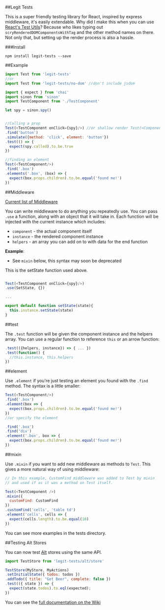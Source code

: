 ##Legit Tests

This is a super friendly testing library for React, inspired by express middleware, it's easily extendable. Why did I make this when you can use [React's Test Utils](https://facebook.github.io/react/docs/test-utils.html)? Because who likes typing out `scryRenderedDOMComponentsWithTag` and the other method names on there. Not only that, but setting up the render process is also a hassle.

###Install

`npm install legit-tests --save`

##Example

~~~js
import Test from 'legit-tests'
//or
import Test from 'legit-tests/no-dom' //don't include jsdom

import { expect } from 'chai'
import sinon from 'sinon'
import TestComponent from './TestComponent'

let spy = sinon.spy()


//Calling a prop
Test(<TestComponent onClick={spy}/>) //or shallow render Test(<Component/>, {shallow: true})
.find('button')
.simulate({method: 'click', element: 'button'})
.test(() => {
  expect(spy.called).to.be.true
})

//finding an element
Test(<TestComponent/>)
.find('.box')
.elements('.box', (box) => {
  expect(box.props.children).to.be.equal('found me!')
})
~~~

##Middleware

[Current list of Middleware](https://github.com/Legitcode/tests/wiki/Bundled-Middleware)

You can write middleware to do anything you repeatedly use. You can pass `.use` a function, along with an object that it will take in. Each function will be injected with the current instance which includes:
- `component` - the actual component itself
- `instance` - the rendered component instance
- `helpers` - an array you can add on to with data for the end function

**Example**:

- See `mixin` below, this syntax may soon be deprecated

This is the setState function used above.
~~~js

Test(<TestComponent onClick={spy}/>)
.use(SetState, {})

...

export default function setState(state){
  this.instance.setState(state)
}
~~~

##test

The `.test` function will be given the component instance and the helpers array. You can use a regular function to reference `this` or an arrow function:

~~~js
.test(({helpers, instance}) => { ... })
.test(function() {
  //this.instance, this.helpers
})
~~~

##element

Use `.element` if you're just testing an element you found with the `.find` method. The syntax is a little smaller:

~~~js
Test(<TestComponent/>)
.find('.box')
.element(box => {
  expect(box.props.children).to.be.equal('found me!')
})
//or specify the element

.find('.box')
.find('div')
.element('.box', box => {
  expect(box.props.children).to.be.equal('found me!')
})

~~~

##mixin

Use `.mixin` if you want to add new middleware as methods to `Test`. This gives a more natural way of using middleware:

~~~js
// In this example, CustomFind middleware was added to Test by mixin
// and used if as it was a method on Test itself.

Test(<TestComponent />)
.mixin({
  customFind: CustomFind
})
.customFind('cells', 'table td')
.element('cells', cells => {
  expect(cells.length).to.be.equal(10)
})

~~~

You can see more examples in the tests directory.

##Testing Alt Stores

You can now test [Alt](http://alt.js.org/) stores using the same API.

~~~js
import TestStore from 'legit-tests/alt/store'

TestStore(MyStore, MyActions)
.setInitialState({ todos: todos })
.addTodo({ title: "Get Beer", complete: false })
.test(({ state }) => {
  expect(state.todos).to.eql(expected);
})
~~~

You can see the [full documentation on the Wiki](https://github.com/Legitcode/tests/wiki/Alt-Stores)
